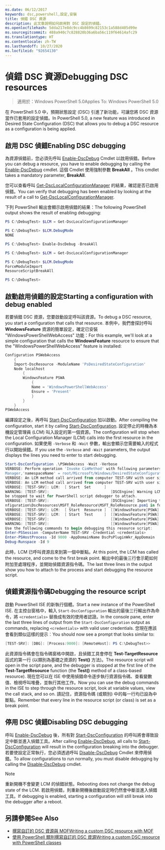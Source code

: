 ```yaml
---
ms.date: 06/12/2017
keywords: dsc,powershell,設定,安裝
title: 偵錯 DSC 資源
description: 此文章說明如何啟用對 DSC 設定的偵錯。
ms.openlocfilehash: 5dda217e8dc9cc4b8699c82153c1a588d405d99e
ms.sourcegitcommit: 488a940c7c828820b36a6ba56c119f64614afc29
ms.translationtype: HT
ms.contentlocale: zh-TW
ms.lasthandoff: 10/27/2020
ms.locfileid: "92654130"
---
```

# <a name="debugging-dsc-resources"></a><span data-ttu-id="c4e48-104">偵錯 DSC 資源</span><span class="sxs-lookup"><span data-stu-id="c4e48-104">Debugging DSC resources</span></span>

> <span data-ttu-id="c4e48-105">適用於：Windows PowerShell 5.0</span><span class="sxs-lookup"><span data-stu-id="c4e48-105">Applies To: Windows PowerShell 5.0</span></span>

<span data-ttu-id="c4e48-106">在 PowerShell 5.0 中，預期狀態設定 (DSC) 引進了新功能，可讓您將 DSC 資源當作已套用的設定偵錯。</span><span class="sxs-lookup"><span data-stu-id="c4e48-106">In PowerShell 5.0, a new feature was introduced in Desired State Configuration (DSC) that allows you to debug a DSC resource as a configuration is being applied.</span></span>

## <a name="enabling-dsc-debugging"></a><span data-ttu-id="c4e48-107">啟用 DSC 偵錯</span><span class="sxs-lookup"><span data-stu-id="c4e48-107">Enabling DSC debugging</span></span>

<span data-ttu-id="c4e48-108">為資源偵錯前，您必須先呼叫 [Enable-DscDebug](/powershell/module/PSDesiredStateConfiguration/Enable-DscDebug) Cmdlet 以啟用偵錯。</span><span class="sxs-lookup"><span data-stu-id="c4e48-108">Before you can debug a resource, you have to enable debugging by calling the [Enable-DscDebug](/powershell/module/PSDesiredStateConfiguration/Enable-DscDebug) cmdlet.</span></span> <span data-ttu-id="c4e48-109">這個 Cmdlet 使用強制參數 **BreakAll** 。</span><span class="sxs-lookup"><span data-stu-id="c4e48-109">This cmdlet takes a mandatory parameter, **BreakAll**.</span></span>

<span data-ttu-id="c4e48-110">您可以查看呼叫 [Get-DscLocalConfigurationManager](/powershell/module/PSDesiredStateConfiguration/Get-DscLocalConfigurationManager) 的結果，確認是否已啟用偵錯。</span><span class="sxs-lookup"><span data-stu-id="c4e48-110">You can verify that debugging has been enabled by looking at the result of a call to [Get-DscLocalConfigurationManager](/powershell/module/PSDesiredStateConfiguration/Get-DscLocalConfigurationManager).</span></span>

<span data-ttu-id="c4e48-111">下列 PowerShell 輸出會顯示啟用偵錯的結果：</span><span class="sxs-lookup"><span data-stu-id="c4e48-111">The following PowerShell output shows the result of enabling debugging:</span></span>

```powershell
PS C:\DebugTest> $LCM = Get-DscLocalConfigurationManager

PS C:\DebugTest> $LCM.DebugMode
NONE

PS C:\DebugTest> Enable-DscDebug -BreakAll

PS C:\DebugTest> $LCM = Get-DscLocalConfigurationManager

PS C:\DebugTest> $LCM.DebugMode
ForceModuleImport
ResourceScriptBreakAll

PS C:\DebugTest>
```

## <a name="starting-a-configuration-with-debug-enabled"></a><span data-ttu-id="c4e48-112">啟動啟用偵錯的設定</span><span class="sxs-lookup"><span data-stu-id="c4e48-112">Starting a configuration with debug enabled</span></span>

<span data-ttu-id="c4e48-113">若要偵錯 DSC 資源，您要啟動設定呼叫該資源。</span><span class="sxs-lookup"><span data-stu-id="c4e48-113">To debug a DSC resource, you start a configuration that calls that resource.</span></span> <span data-ttu-id="c4e48-114">本例中，我們會探討呼叫 **WindowsFeature** 資源的簡單設定，確定已安裝 "WindowsPowerShellWebAccess" 功能：</span><span class="sxs-lookup"><span data-stu-id="c4e48-114">For this example, we'll look at a simple configuration that calls the **WindowsFeature** resource to ensure that the "WindowsPowerShellWebAccess" feature is installed:</span></span>

```powershell
Configuration PSWebAccess
    {
    Import-DscResource -ModuleName 'PsDesiredStateConfiguration'
    Node localhost
        {
        WindowsFeature PSWA
            {
            Name = 'WindowsPowerShellWebAccess'
            Ensure = 'Present'
            }
        }
    }
PSWebAccess
```

<span data-ttu-id="c4e48-115">編譯設定之後，再呼叫 [Start-DscConfiguration](/powershell/module/psdesiredstateconfiguration/start-dscconfiguration) 加以啟動。</span><span class="sxs-lookup"><span data-stu-id="c4e48-115">After compiling the configuration, start it by calling [Start-DscConfiguration](/powershell/module/psdesiredstateconfiguration/start-dscconfiguration).</span></span> <span data-ttu-id="c4e48-116">設定停止的時機為本機設定管理員 (LCM) 叫入設定的第一個資源。</span><span class="sxs-lookup"><span data-stu-id="c4e48-116">The configuration will stop when the Local Configuration Manager (LCM) calls into the first resource in the configuration.</span></span> <span data-ttu-id="c4e48-117">如果使用 `-Verbose` 和 `-Wait` 參數，輸出會顯示您需要輸入的程式行以開始偵錯。</span><span class="sxs-lookup"><span data-stu-id="c4e48-117">If you use the `-Verbose` and `-Wait` parameters, the output displays the lines you need to enter to start debugging.</span></span>

```powershell
Start-DscConfiguration .\PSWebAccess -Wait -Verbose
VERBOSE: Perform operation 'Invoke CimMethod' with following parameters, ''methodName' = SendConfigurationApply,'className' = MSFT_DSCLocalConfiguration
Manager,'namespaceName' = root/Microsoft/Windows/DesiredStateConfiguration'.
VERBOSE: An LCM method call arrived from computer TEST-SRV with user sid S-1-5-21-2127521184-1604012920-1887927527-108583.
VERBOSE: An LCM method call arrived from computer TEST-SRV with user sid S-1-5-21-2127521184-1604012920-1887927527-108583.
VERBOSE: [TEST-SRV]: LCM:  [ Start  Set      ]
WARNING: [TEST-SRV]:                            [DSCEngine] Warning LCM is in Debug 'ResourceScriptBreakAll' mode.  Resource script processing will
be stopped to wait for PowerShell script debugger to attach.
VERBOSE: [TEST-SRV]:                            [DSCEngine] Importing the module C:\WINDOWS\system32\WindowsPowerShell\v1.0\Modules\PSDesiredStateCo
nfiguration\DscResources\MSFT_RoleResource\MSFT_RoleResource.psm1 in force mode.
VERBOSE: [TEST-SRV]: LCM:  [ Start  Resource ]  [[WindowsFeature]PSWA]
VERBOSE: [TEST-SRV]: LCM:  [ Start  Test     ]  [[WindowsFeature]PSWA]
VERBOSE: [TEST-SRV]:                            [[WindowsFeature]PSWA] Importing the module MSFT_RoleResource in force mode.
WARNING: [TEST-SRV]:                            [[WindowsFeature]PSWA] Resource is waiting for PowerShell script debugger to attach.
Use the following commands to begin debugging this resource script:
Enter-PSSession -ComputerName TEST-SRV -Credential <credentials>
Enter-PSHostProcess -Id 9000 -AppDomainName DscPsPluginWkr_AppDomain
Debug-Runspace -Id 9
```

<span data-ttu-id="c4e48-118">此時，LCM 已呼叫資源且來到第一個中斷點。</span><span class="sxs-lookup"><span data-stu-id="c4e48-118">At this point, the LCM has called the resource, and come to the first break point.</span></span> <span data-ttu-id="c4e48-119">輸出中的最後三行會示範如何附加至處理程序，並開始偵錯資源指令碼。</span><span class="sxs-lookup"><span data-stu-id="c4e48-119">The last three lines in the output show you how to attach to the process and start debugging the resource script.</span></span>

## <a name="debugging-the-resource-script"></a><span data-ttu-id="c4e48-120">偵錯資源指令碼</span><span class="sxs-lookup"><span data-stu-id="c4e48-120">Debugging the resource script</span></span>

<span data-ttu-id="c4e48-121">啟動 PowerShell ISE 的新執行個體。</span><span class="sxs-lookup"><span data-stu-id="c4e48-121">Start a new instance of the PowerShell ISE.</span></span> <span data-ttu-id="c4e48-122">在主控台窗格中，輸入 `Start-DscConfiguration` 輸出的最後三行輸出作為命令，將 `<credentials>` 替換成有效的使用者認證。</span><span class="sxs-lookup"><span data-stu-id="c4e48-122">In the console pane, enter the last three lines of output from the `Start-DscConfiguration` output as commands, replacing `<credentials>` with valid user credentials.</span></span> <span data-ttu-id="c4e48-123">您現在應該會看到類似這樣的提示︰</span><span class="sxs-lookup"><span data-stu-id="c4e48-123">You should now see a prompt that looks similar to:</span></span>

```powershell
[TEST-SRV]: [DBG]: [Process:9000]: [RemoteHost]: PS C:\DebugTest>>
```

<span data-ttu-id="c4e48-124">此資源指令碼會在指令碼窗格中開啟，且偵錯工具會停在 **Test-TargetResource** 函式的第一行 (以類別為基礎之資源的 **Test()** 方法)。</span><span class="sxs-lookup"><span data-stu-id="c4e48-124">The resource script will open in the script pane, and the debugger is stopped at the first line of the **Test-TargetResource** function (the **Test()** method of a class-based resource).</span></span> <span data-ttu-id="c4e48-125">現在您可以在 ISE 中使用偵錯命令逐步執行資源指令碼、查看變數值、檢視呼叫堆疊，並執行其他工作。</span><span class="sxs-lookup"><span data-stu-id="c4e48-125">Now you can use the debug commands in the ISE to step through the resource script, look at variable values, view the call stack, and so on.</span></span> <span data-ttu-id="c4e48-126">請記住，資源指令碼 (或類別) 中的每一行均已設為中斷點。</span><span class="sxs-lookup"><span data-stu-id="c4e48-126">Remember that every line in the resource script (or class) is set as a break point.</span></span>

## <a name="disabling-dsc-debugging"></a><span data-ttu-id="c4e48-127">停用 DSC 偵錯</span><span class="sxs-lookup"><span data-stu-id="c4e48-127">Disabling DSC debugging</span></span>

<span data-ttu-id="c4e48-128">呼叫 [Enable-DscDebug](/powershell/module/PSDesiredStateConfiguration/Enable-DscDebug) 後，所有對 [Start-DscConfiguration](/powershell/module/psdesiredstateconfiguration/start-dscconfiguration) 的呼叫將會導致設定中斷並進入偵錯工具。</span><span class="sxs-lookup"><span data-stu-id="c4e48-128">After calling [Enable-DscDebug](/powershell/module/PSDesiredStateConfiguration/Enable-DscDebug), all calls to [Start-DscConfiguration](/powershell/module/psdesiredstateconfiguration/start-dscconfiguration) will result in the configuration breaking into the debugger.</span></span> <span data-ttu-id="c4e48-129">若要使設定正常執行，您必須透過呼叫 [Disable-DscDebug](/powershell/module/PSDesiredStateConfiguration/Disable-DscDebug) Cmdlet 來停用偵錯。</span><span class="sxs-lookup"><span data-stu-id="c4e48-129">To allow configurations to run normally, you must disable debugging by calling the [Disable-DscDebug](/powershell/module/PSDesiredStateConfiguration/Disable-DscDebug) cmdlet.</span></span>

> [!NOTE]
> <span data-ttu-id="c4e48-130">重新開機不會變更 LCM 的偵錯狀態。</span><span class="sxs-lookup"><span data-stu-id="c4e48-130">Rebooting does not change the debug state of the LCM.</span></span> <span data-ttu-id="c4e48-131">若啟用偵錯，則重新開機後啟動設定時仍然會中斷並進入偵錯工具。</span><span class="sxs-lookup"><span data-stu-id="c4e48-131">If debugging is enabled, starting a configuration will still break into the debugger after a reboot.</span></span>

## <a name="see-also"></a><span data-ttu-id="c4e48-132">另請參閱</span><span class="sxs-lookup"><span data-stu-id="c4e48-132">See Also</span></span>

- [<span data-ttu-id="c4e48-133">撰寫自訂的 DSC 資源與 MOF</span><span class="sxs-lookup"><span data-stu-id="c4e48-133">Writing a custom DSC resource with MOF</span></span>](../resources/authoringResourceMOF.md)
- [<span data-ttu-id="c4e48-134">使用 PowerShell 類別撰寫自訂的 DSC 資源</span><span class="sxs-lookup"><span data-stu-id="c4e48-134">Writing a custom DSC resource with PowerShell classes</span></span>](../resources/authoringResourceClass.md)
